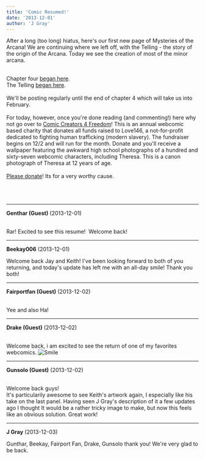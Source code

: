 ```yaml
---
title: 'Comic Resumed!'
date: '2013-12-01'
author: 'J Gray'
---
```


After a long (too long) hiatus, here's our first new page of Mysteries of the Arcana! We are continuing where we left off, with the Telling - the story of the origin of the Arcana. Today we see the creation of most of the minor arcana.<div><br></div><div>Chapter four&nbsp;<a href="http://mysteriesofthearcana.com/index.php?action=comics&amp;cid=386" class="" classname="" target="_blank" name="">began here</a>.</div><div>The Telling <a href="http://mysteriesofthearcana.com/index.php?action=comics&amp;cid=398" class="" classname="" target="_blank" name="">began here</a>.</div><div><br></div><div>We'll be posting regularly until the end of chapter 4 which will take us into February.</div><div><br></div><div>For today, however, once you're done reading (and commenting!) here why not go over to <a href="http://comiccreatorsforfreedom.com/" class="" classname="" target="_blank" name="">Comic Creators 4 Freedom</a>! This is an annual webcomic based charity that donates all funds raised to Love146, a not-for-profit dedicated to fighting human trafficking (modern slavery). The fundraiser begins on 12/2 and will run for the month. Donate and you'll receive a wallpaper featuring the awkward high school photographs of a hundred and sixty-seven webcomic characters, including Theresa. This is a canon photograph of Theresa at 12 years of age.</div><div><br></div><div><a href="http://comiccreatorsforfreedom.com/" class="" classname="" target="_blank" name="">Please donate</a>! Its for a very worthy cause.</div><div><br></div><div><br></div><div><br></div>

---
**Genthar (Guest)** (2013-12-01)

<br> Rar! Excited to see this resume!&nbsp; Welcome back!<br>

---
**Beekay006** (2013-12-01)

Welcome back Jay and Keith! I've been looking forward to both of you returning, and today's update has left me with an all-day smile! Thank you both!

---
**Fairportfan (Guest)** (2013-12-02)

<br> Yee and also Ha!

---
**Drake (Guest)** (2013-12-02)

<br> Welcome back, i am excited to see the return of one of my favorites webcomics. <img src="//smilies/smile.gif" alt="Smile" border="0">

---
**Gunsolo (Guest)** (2013-12-02)

<br> Welcome back guys!<br>It's particularily awesome to see Keith's artwork again, I especially like his take on the last panel. Having seen J Gray's description of it a few updates ago I thought It would be a rather tricky image to make, but now this feels like an obvious solution. Great work!<br>

---
**J Gray** (2013-12-03)

Gunthar, Beekay, Fairport Fan, Drake, Gunsolo thank you! We're very glad to be back.&nbsp;<br><br>

